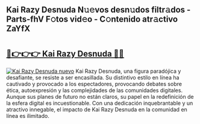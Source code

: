 ## Kai Razy Desnuda N𝚞𝚎vos desn𝚞dos filtr𝚊dos - Parts-fhV F𝚘tos vid𝚎o - C𝚘ntenido atr𝚊ctivo ZaYfX

# <h2><a href="http://mbafo71.tromn.icu/?c=Kai+Razy+Desnuda">🔗👉👉👉 Kai Razy Desnuda 🔗🔗</a></h2>

[![Kai Razy Desnuda nuevo](https://i.imgur.com/pEAQMta.gif)](http://mbafo71.tromn.icu/?c=Kai+Razy+Desnuda)
Kai Razy Desnuda, una figura paradójica y desafiante, se resiste a ser encasillada. Su distintivo estilo en línea ha cautivado y provocado a los espectadores, provocando debates sobre ética, autoexpresión y las complejidades de las comunidades digitales. Aunque sus planes de futuro no están claros, su papel en la redefinición de la esfera digital es incuestionable. Con una dedicación inquebrantable y un atractivo innegable, el impacto de Kai Razy Desnuda en la comunidad en línea es ilimitado.
